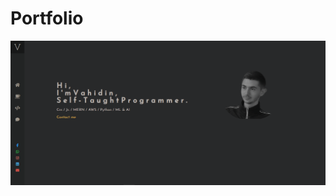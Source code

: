 # Portfolio

![this is picture](https://github.com/vaha-b/Portfolio/blob/master/how%20it%20looks%20like.png?raw=true)
